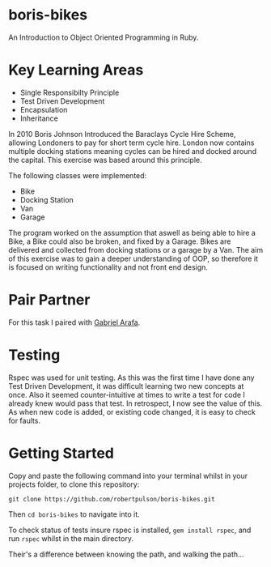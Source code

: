 # boris-bikes

An Introduction to Object Oriented Programming in Ruby.

# Key Learning Areas

* Single Responsibilty Principle
* Test Driven Development
* Encapsulation
* Inheritance

In 2010 Boris Johnson Introduced the Baraclays Cycle Hire Scheme, allowing Londoners to pay for short term cycle hire. London now contains multiple docking stations meaning cycles can be hired and docked around the capital. This exercise was based around this principle.

The following classes were implemented:

* Bike
* Docking Station
* Van
* Garage

The program worked on the assumption that aswell as being able to hire a Bike, a Bike could also be broken, and fixed by a Garage. Bikes are delivered and collected from docking stations or a garage by a Van.
The aim of this exercise was to gain a deeper understanding of OOP, so therefore it is focused on writing functionality and not front end design.

# Pair Partner

For this task I paired with [Gabriel Arafa](https://github.com/GabeMaker).

# Testing

Rspec was used for unit testing. As this was the first time I have done any Test Driven Development, it was difficult learning two new concepts at once. Also it seemed counter-intuitive at times to write a test for code I already knew would pass that test.
In retrospect, I now see the value of this. As when new code is added, or existing code changed, it is easy to check for faults.

# Getting Started

Copy and paste the following command into your terminal whilst in your projects folder, to clone this repository:

`git clone https://github.com/robertpulson/boris-bikes.git`

Then `cd boris-bikes` to navigate into it.

To check status of tests insure rspec is installed, `gem install rspec`, and run `rspec` whilst in the main directory.

Their's a difference between knowing the path, and walking the path...
